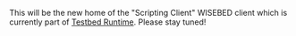 This will be the new home of the "Scripting Client" WISEBED client which is currently part of [Testbed Runtime](https://github.com/itm/testbed-runtime). Please stay tuned!
